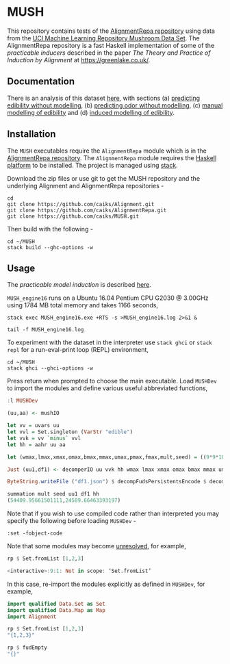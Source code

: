 # MUSH

This repository contains tests of the [AlignmentRepa repository](https://github.com/caiks/AlignmentRepa) using data from the [UCI Machine Learning Repository Mushroom Data Set](https://archive.ics.uci.edu/ml/datasets/mushroom). The AlignmentRepa repository is a fast Haskell implementation of some of the *practicable inducers* described in the paper *The Theory and Practice of Induction by Alignment* at https://greenlake.co.uk/. 

## Documentation

There is an analysis of this dataset [here](https://greenlake.co.uk/pages/dataset_MUSH), with sections (a) [predicting edibility without modelling](https://greenlake.co.uk/pages/dataset_MUSH#Predicting_edibility_without_modelling), (b) [predicting odor without modelling](https://greenlake.co.uk/pages/dataset_MUSH#Predicting_odor_without_modelling), (c) [manual modelling of edibility](https://greenlake.co.uk/pages/dataset_MUSH#Manual_modelling_of_edibility) and (d) [induced modelling of edibility](https://greenlake.co.uk/pages/dataset_MUSH#Induced_modelling_of_edibility). 

## Installation

The `MUSH` executables require the `AlignmentRepa` module which is in the [AlignmentRepa repository](https://github.com/caiks/AlignmentRepa). The `AlignmentRepa` module requires the [Haskell platform](https://www.haskell.org/downloads#platform) to be installed. The project is managed using [stack](https://docs.haskellstack.org/en/stable/).

Download the zip files or use git to get the MUSH repository and the underlying Alignment and AlignmentRepa repositories -
```
cd
git clone https://github.com/caiks/Alignment.git
git clone https://github.com/caiks/AlignmentRepa.git
git clone https://github.com/caiks/MUSH.git
```

Then build with the following -
```
cd ~/MUSH
stack build --ghc-options -w

```
## Usage

The *practicable model induction* is described [here](https://greenlake.co.uk/pages/dataset_MUSH_model16).

`MUSH_engine16` runs on a Ubuntu 16.04 Pentium CPU G2030 @ 3.00GHz using 1784 MB total memory and takes 1166 seconds,

```
stack exec MUSH_engine16.exe +RTS -s >MUSH_engine16.log 2>&1 &

tail -f MUSH_engine16.log

```

To experiment with the dataset in the interpreter use `stack ghci` or `stack repl` for a run-eval-print loop (REPL) environment, 
```
cd ~/MUSH
stack ghci --ghci-options -w

```
Press return when prompted to choose the main executable. Load `MUSHDev` to import the modules and define various useful abbreviated functions,
```hs
:l MUSHDev

(uu,aa) <- mushIO

let vv = uvars uu
let vvl = Set.singleton (VarStr "edible")
let vvk = vv `minus` vvl
let hh = aahr uu aa

let (wmax,lmax,xmax,omax,bmax,mmax,umax,pmax,fmax,mult,seed) = ((9*9*10), 8, (9*9*10), 10, (10*3), 3, (9*9*10), 1, 3, 3, 5)

Just (uu1,df1) <- decomperIO uu vvk hh wmax lmax xmax omax bmax mmax umax pmax fmax mult seed

ByteString.writeFile ("df1.json") $ decompFudsPersistentsEncode $ decompFudsPersistent df1

summation mult seed uu1 df1 hh
(54409.95661501111,24589.66463393197)
```
Note that if you wish to use compiled code rather than interpreted you may specify the following before loading `MUSHDev` -
```
:set -fobject-code

```
Note that some modules may become [unresolved](https://downloads.haskell.org/~ghc/7.10.3-rc1/users_guide/ghci-obj.html), for example,
```hs
rp $ Set.fromList [1,2,3]

<interactive>:9:1: Not in scope: ‘Set.fromList’
```
In this case, re-import the modules explicitly as defined in `MUSHDev`, for example,
```hs
import qualified Data.Set as Set
import qualified Data.Map as Map
import Alignment

rp $ Set.fromList [1,2,3]
"{1,2,3}"

rp $ fudEmpty
"{}"
```
